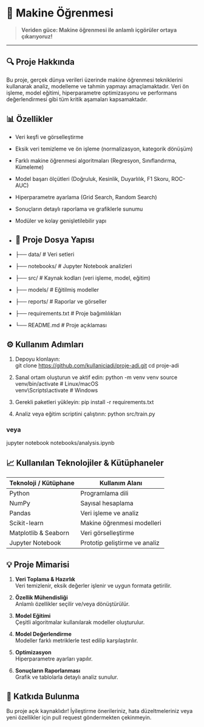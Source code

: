 # 🚀 Makine Öğrenmesi

> **Veriden güce: Makine öğrenmesi ile anlamlı içgörüler ortaya çıkarıyoruz!**

---

## 🔍 Proje Hakkında

Bu proje, gerçek dünya verileri üzerinde makine öğrenmesi tekniklerini kullanarak analiz, modelleme ve tahmin yapmayı amaçlamaktadır. Veri ön işleme, model eğitimi, hiperparametre optimizasyonu ve performans değerlendirmesi gibi tüm kritik aşamaları kapsamaktadır.


## 📊 Özellikler

- Veri keşfi ve görselleştirme  
- Eksik veri temizleme ve ön işleme (normalizasyon, kategorik dönüşüm)  
- Farklı makine öğrenmesi algoritmaları (Regresyon, Sınıflandırma, Kümeleme)  
- Model başarı ölçütleri (Doğruluk, Kesinlik, Duyarlılık, F1 Skoru, ROC-AUC)  
- Hiperparametre ayarlama (Grid Search, Random Search)  
- Sonuçların detaylı raporlama ve grafiklerle sunumu  
- Modüler ve kolay genişletilebilir yapı

- ## 📂 Proje Dosya Yapısı

- ├── data/           # Veri setleri  
- ├── notebooks/      # Jupyter Notebook analizleri  
- ├── src/            # Kaynak kodları (veri işleme, model, eğitim)  
- ├── models/         # Eğitilmiş modeller  
- ├── reports/        # Raporlar ve görseller  
- ├── requirements.txt # Proje bağımlılıkları  
- └── README.md       # Proje açıklaması  

## ⚙️ Kullanım Adımları

1. Depoyu klonlayın:  
git clone https://github.com/kullaniciadi/proje-adi.git
cd proje-adi

2. Sanal ortam oluşturun ve aktif edin:
python -m venv venv
source venv/bin/activate    # Linux/macOS  
venv\Scripts\activate       # Windows  

3. Gerekli paketleri yükleyin:
pip install -r requirements.txt

4. Analiz veya eğitim scriptini çalıştırın:
python src/train.py
### veya
jupyter notebook notebooks/analysis.ipynb

## 📈 Kullanılan Teknolojiler & Kütüphaneler

| Teknoloji / Kütüphane | Kullanım Alanı                      |
|-----------------------|-----------------------------------|
| Python                | Programlama dili                  |
| NumPy                 | Sayısal hesaplama                 |
| Pandas                | Veri işleme ve analiz             |
| Scikit-learn          | Makine öğrenmesi modelleri        |
| Matplotlib & Seaborn  | Veri görselleştirme               |
| Jupyter Notebook      | Prototip geliştirme ve analiz     |

## 💡 Proje Mimarisi

1. **Veri Toplama & Hazırlık**  
   Veri temizlenir, eksik değerler işlenir ve uygun formata getirilir.

2. **Özellik Mühendisliği**  
   Anlamlı özellikler seçilir ve/veya dönüştürülür.

3. **Model Eğitimi**  
   Çeşitli algoritmalar kullanılarak modeller oluşturulur.

4. **Model Değerlendirme**  
   Modeller farklı metriklerle test edilip karşılaştırılır.

5. **Optimizasyon**  
   Hiperparametre ayarları yapılır.

6. **Sonuçların Raporlanması**  
   Grafik ve tablolarla detaylı analiz sunulur.

## 🤝 Katkıda Bulunma

Bu proje açık kaynaklıdır! İyileştirme önerileriniz, hata düzeltmeleriniz veya yeni özellikler için pull request göndermekten çekinmeyin.



